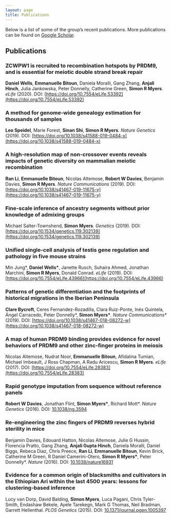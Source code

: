 ```yaml
---
layout: page
title: Publications
---
```

Below is a list of some of the group’s recent publications.
More publications can be found on [Google Scholar](https://scholar.google.co.uk/citations?user=IUkRO7gAAAAJ).

## Publications
### ZCWPW1 is recruited to recombination hotspots by PRDM9, and is essential for meiotic double strand break repair
**Daniel Wells**, **Emmanuelle Bitoun**, Daniela Moralli, Gang Zhang, **Anjali Hinch**, Julia Jankowska, Peter Donnelly, Catherine Green, **Simon R Myers**. *eLife* (2020). DOI: [https://doi.org/10.7554/eLife.53392](https://doi.org/10.7554/eLife.53392)

### A method for genome-wide genealogy estimation for thousands of samples
**Leo Speidel**, Marie Forest, **Sinan Shi**, **Simon R Myers**. *Nature Genetics* (2019). DOI: [https://doi.org/10.1038/s41588-019-0484-x](https://doi.org/10.1038/s41588-019-0484-x)

### A high-resolution map of non-crossover events reveals impacts of genetic diversity on mammalian meiotic recombination
**Ran Li**, **Emmanuelle Bitoun**, Nicolas Altemose, **Robert W Davies**, Benjamin Davies, **Simon R Myers**. *Nature Communications* (2019). DOI: [https://doi.org/10.1038/s41467-019-11675-y](https://doi.org/10.1038/s41467-019-11675-y)

### Fine-scale inference of ancestry segments without prior knowledge of admixing groups
Michael Salter-Townshend, **Simon Myers**. *Genetics* (2019). DOI: [https://doi.org/10.1534/genetics.119.302139](https://doi.org/10.1534/genetics.119.302139)

### Unified single-cell analysis of testis gene regulation and pathology in five mouse strains
Min Jung\*, **Daniel Wells\***, Janette Rusch, Suhaira Ahmed, Jonathan Marchini, **Simon R Myers**, Donald Conrad. *eLife* (2019). DOI: [https://doi.org/10.7554/eLife.43966](https://doi.org/10.7554/eLife.43966)

### Patterns of genetic differentiation and the footprints of historical migrations in the Iberian Peninsula
**Clare Bycroft**, Ceres Fernandez-Rozadilla, Clara Ruiz-Ponte, Inés Quintela, Ángel Carracedo, Peter Donnelly\*, **Simon Myers\***. *Nature Communications** (2019). DOI: [https://doi.org/10.1038/s41467-018-08272-w](https://doi.org/10.1038/s41467-018-08272-w)

### A map of human PRDM9 binding provides evidence for novel behaviors of PRDM9 and other zinc-finger proteins in meiosis
Nicolas Altemose, Nudrat Noor, **Emmanuelle Bitoun**, Afidalina Tumian, Michael Imbeault, J Ross Chapman, A Radu Aricescu, **Simon R Myers**. *eLife* (2017). DOI: [https://doi.org/10.7554/eLife.28383](https://doi.org/10.7554/eLife.28383)

### Rapid genotype imputation from sequence without reference panels
**Robert W Davies**, Jonathan Flint, **Simon Myers\***, Richard Mott\*. *Nature Genetics* (2016). DOI: [10.1038/ng.3594](https://doi.org/10.1038/ng.3594)

### Re-engineering the zinc fingers of PRDM9 reverses hybrid sterility in mice
Benjamin Davies, Edouard Hatton, Nicolas Altemose, Julie G Hussin, Florencia Pratto, Gang Zhang, **Anjali Gupta Hinch**, Daniela Moralli, Daniel Biggs, Rebeca Diaz, Chris Preece, **Ran Li**, **Emmanuelle Bitoun**, Kevin Brick, Catherine M Green, R Daniel Camerini-Otero, **Simon R Myers\***, Peter Donnelly\*. *Nature* (2016). DOI: [10.1038/nature16931](https://doi.org/10.1038/nature16931)

### Evidence for a common origin of blacksmiths and cultivators in the Ethiopian Ari within the last 4500 years: lessons for clustering-based inference
Lucy van Dorp, David Balding, **Simon Myers**, Luca Pagani, Chris Tyler-Smith, Endashaw Bekele, Ayele Tarekegn, Mark G Thomas, Neil Bradman, Garrett Hellenthal. *PLOS Genetics* (2015). DOI: [10.1371/journal.pgen.1005397](https://doi.org/10.1371/journal.pgen.1005397)
